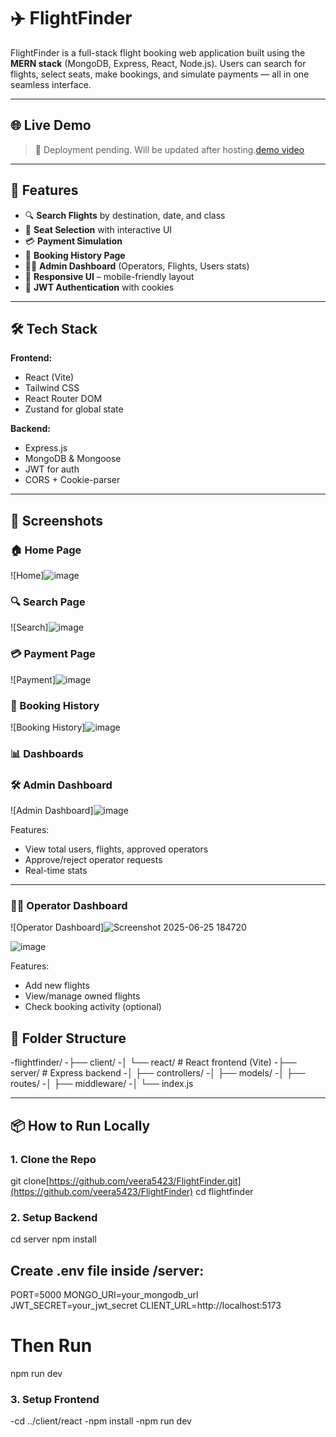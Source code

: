 # ✈️ FlightFinder

FlightFinder is a full-stack flight booking web application built using the **MERN stack** (MongoDB, Express, React, Node.js). Users can search for flights, select seats, make bookings, and simulate payments — all in one seamless interface.

---

## 🌐 Live Demo

> 🚧 Deployment pending. Will be updated after hosting.[demo video](https://drive.google.com/file/d/1vH93o_h93l0ppoDYVVDfGm0UsCoOXeJh/view?usp=sharing)

---

## 🚀 Features

- 🔍 **Search Flights** by destination, date, and class
- 💺 **Seat Selection** with interactive UI
- 💳 **Payment Simulation**
- 🧾 **Booking History Page**
- 🧑‍💼 **Admin Dashboard** (Operators, Flights, Users stats)
- 🌙 **Responsive UI** – mobile-friendly layout
- 🔐 **JWT Authentication** with cookies

---

## 🛠️ Tech Stack

**Frontend:**

- React (Vite)
- Tailwind CSS
- React Router DOM
- Zustand for global state

**Backend:**

- Express.js
- MongoDB & Mongoose
- JWT for auth
- CORS + Cookie-parser

---

## 📸 Screenshots

### 🏠 Home Page
![Home]![image](https://github.com/user-attachments/assets/04381eef-4d12-43be-b361-7f926e600ef8)


### 🔍 Search Page
![Search]![image](https://github.com/user-attachments/assets/f9d27727-0ba8-449b-9987-375cdd663355)


### 💳 Payment Page
![Payment]![image](https://github.com/user-attachments/assets/1217c3a0-7bf6-4cfd-8851-5697ab83f18e)


### 📄 Booking History
![Booking History]![image](https://github.com/user-attachments/assets/cca6d96d-a29d-4aaf-b6a8-11d242e52224)

### 📊 Dashboards

### 🛠️ Admin Dashboard
![Admin Dashboard]![image](https://github.com/user-attachments/assets/9aa0567a-dd7c-4e1c-a18b-f31a2e1f1da2)


Features:
- View total users, flights, approved operators
- Approve/reject operator requests
- Real-time stats

---

### 🧑‍✈️ Operator Dashboard
![Operator Dashboard]![Screenshot 2025-06-25 184720](https://github.com/user-attachments/assets/5bdf8aba-0e85-48aa-b692-c38ebf88413e)

![image](https://github.com/user-attachments/assets/0084e763-2627-4b0d-a3a2-f2667e890db2)


Features:
- Add new flights
- View/manage owned flights
- Check booking activity (optional)



## 📁 Folder Structure

-flightfinder/
-├── client/
-│ └── react/ # React frontend (Vite)
-├── server/ # Express backend
-│ ├── controllers/
-│ ├── models/
-│ ├── routes/
-│ ├── middleware/
-│ └── index.js

---

## 📦 How to Run Locally

### 1. Clone the Repo

git clone[https://github.com/veera5423/FlightFinder.git](https://github.com/veera5423/FlightFinder)
cd flightfinder

### 2. Setup Backend

cd server
npm install

## Create .env file inside /server:

PORT=5000
MONGO_URI=your_mongodb_url
JWT_SECRET=your_jwt_secret
CLIENT_URL=http://localhost:5173

# Then Run

npm run dev

### 3. Setup Frontend

-cd ../client/react
-npm install
-npm run dev
